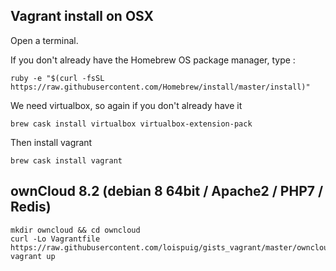 ## Vagrant install on OSX
Open a terminal.

If you don't already have the Homebrew OS package manager, type :
```
ruby -e "$(curl -fsSL https://raw.githubusercontent.com/Homebrew/install/master/install)"
```

We need virtualbox, so again if you don't already have it
```
brew cask install virtualbox virtualbox-extension-pack
```

Then install vagrant
```
brew cask install vagrant
```

## ownCloud 8.2 (debian 8 64bit / Apache2 / PHP7 / Redis)
```
mkdir owncloud && cd owncloud
curl -Lo Vagrantfile https://raw.githubusercontent.com/loispuig/gists_vagrant/master/owncloud_8_php7.vagrant
vagrant up
```
